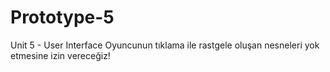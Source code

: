# Prototype-5
Unit 5 - User Interface Oyuncunun tıklama ile rastgele oluşan nesneleri yok etmesine izin vereceğiz! 
